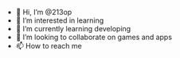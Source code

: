 - 👋 Hi, I’m @213op
- 👀 I’m interested in learning
- 🌱 I’m currently learning developing
- 💞️ I’m looking to collaborate on games and apps
- 📫 How to reach me

<!---
213op/213op is a ✨ special ✨ repository because its `README.md` (this file) appears on your GitHub profile.
You can click the Preview link to take a look at your changes.
--->
